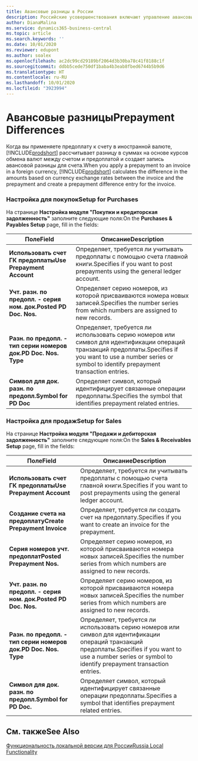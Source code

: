 ```yaml
---
title: Авансовые разницы в России
description: Российские усовершенствования включают управление авансовыми разницами.
author: DianaMalina
ms.service: dynamics365-business-central
ms.topic: article
ms.search.keywords: ''
ms.date: 10/01/2020
ms.reviewer: edupont
ms.author: soalex
ms.openlocfilehash: ac2dc99cd29189bf2064d3b30ba78c41f8188c1f
ms.sourcegitcommit: ddbb5cede750df1baba4b3eab8fbed6744b5b9d6
ms.translationtype: HT
ms.contentlocale: ru-RU
ms.lasthandoff: 10/01/2020
ms.locfileid: "3923994"
---
```

# <a name="prepayment-differences"></a><span data-ttu-id="36adc-103">Авансовые разницы</span><span class="sxs-lookup"><span data-stu-id="36adc-103">Prepayment Differences</span></span>

<span data-ttu-id="36adc-104">Когда вы применяете предоплату к счету в иностранной валюте, [!INCLUDE[prodshort](../../includes/prodshort.md)] рассчитывает разницу в суммах на основе курсов обмена валют между счетом и предоплатой и создает запись авансовой разницы для счета.</span><span class="sxs-lookup"><span data-stu-id="36adc-104">When you apply a prepayment to an invoice in a foreign currency, [!INCLUDE[prodshort](../../includes/prodshort.md)] calculates the difference in the amounts based on currency exchange rates between the invoice and the prepayment and create a prepayment difference entry for the invoice.</span></span>  

### <a name="setup-for-purchases"></a><span data-ttu-id="36adc-105">Настройка для покупок</span><span class="sxs-lookup"><span data-stu-id="36adc-105">Setup for Purchases</span></span>

<span data-ttu-id="36adc-106">На странице **Настройка модуля "Покупки и кредиторская задолженность"** заполните следующие поля:</span><span class="sxs-lookup"><span data-stu-id="36adc-106">On the **Purchases & Payables Setup** page, fill in the fields:</span></span>

| <span data-ttu-id="36adc-107">Поле</span><span class="sxs-lookup"><span data-stu-id="36adc-107">Field</span></span>                      | <span data-ttu-id="36adc-108">Описание</span><span class="sxs-lookup"><span data-stu-id="36adc-108">Description</span></span>                                                  |
| -------------------------- | ------------------------------------------------------------ |
| <span data-ttu-id="36adc-109">**Использовать счет ГК предоплаты**</span><span class="sxs-lookup"><span data-stu-id="36adc-109">**Use Prepayment Account**</span></span> | <span data-ttu-id="36adc-110">Определяет, требуется ли учитывать предоплаты с помощью счета главной книги.</span><span class="sxs-lookup"><span data-stu-id="36adc-110">Specifies if you want to post prepayments using the general ledger account.</span></span> |
| <span data-ttu-id="36adc-111">**Учт. разн. по предопл. - серия ном. док.**</span><span class="sxs-lookup"><span data-stu-id="36adc-111">**Posted PD Doc. Nos.**</span></span>    | <span data-ttu-id="36adc-112">Определяет серию номеров, из которой присваиваются номера новых записей.</span><span class="sxs-lookup"><span data-stu-id="36adc-112">Specifies the number series from which numbers are assigned to new records.</span></span> |
| <span data-ttu-id="36adc-113">**Разн. по предопл. - тип серии номеров док.**</span><span class="sxs-lookup"><span data-stu-id="36adc-113">**PD Doc. Nos. Type**</span></span>      | <span data-ttu-id="36adc-114">Определяет, требуется ли использовать серию номеров или символ для идентификации операций транзакций предоплаты.</span><span class="sxs-lookup"><span data-stu-id="36adc-114">Specifies if you want to use a number series or symbol to identify prepayment transaction entries.</span></span> |
| <span data-ttu-id="36adc-115">**Символ для док. разн. по предопл.**</span><span class="sxs-lookup"><span data-stu-id="36adc-115">**Symbol for PD Doc**</span></span>      | <span data-ttu-id="36adc-116">Определяет символ, который идентифицирует связанные операции предоплаты.</span><span class="sxs-lookup"><span data-stu-id="36adc-116">Specifies the symbol that identifies prepayment related entries.</span></span> |

### <a name="setup-for-sales"></a><span data-ttu-id="36adc-117">Настройка для продаж</span><span class="sxs-lookup"><span data-stu-id="36adc-117">Setup for Sales</span></span>

<span data-ttu-id="36adc-118">На странице **Настройка модуля "Продажи и дебиторская задолженность"** заполните следующие поля:</span><span class="sxs-lookup"><span data-stu-id="36adc-118">On the **Sales & Receivables Setup** page, fill in the fields:</span></span>

| <span data-ttu-id="36adc-119">Поле</span><span class="sxs-lookup"><span data-stu-id="36adc-119">Field</span></span>                     | <span data-ttu-id="36adc-120">Описание</span><span class="sxs-lookup"><span data-stu-id="36adc-120">Description</span></span>                                                  |
| ------------------------- | ------------------------------------------------------------ |
| <span data-ttu-id="36adc-121">**Использовать счет ГК предоплаты**</span><span class="sxs-lookup"><span data-stu-id="36adc-121">**Use Prepayment Account**</span></span>    | <span data-ttu-id="36adc-122">Определяет, требуется ли учитывать предоплаты с помощью счета главной книги.</span><span class="sxs-lookup"><span data-stu-id="36adc-122">Specifies if you want to post prepayments using the general ledger account.</span></span> |
| <span data-ttu-id="36adc-123">**Создание счета на предоплату**</span><span class="sxs-lookup"><span data-stu-id="36adc-123">**Create Prepayment Invoice**</span></span> | <span data-ttu-id="36adc-124">Определяет, требуется ли создать счет на предоплату.</span><span class="sxs-lookup"><span data-stu-id="36adc-124">Specifies if you want to create an invoice for the prepayment.</span></span> |
| <span data-ttu-id="36adc-125">**Серия номеров учт. предоплат**</span><span class="sxs-lookup"><span data-stu-id="36adc-125">**Posted Prepayment Nos.**</span></span>    | <span data-ttu-id="36adc-126">Определяет серию номеров, из которой присваиваются номера новых записей.</span><span class="sxs-lookup"><span data-stu-id="36adc-126">Specifies the number series from which numbers are assigned to new records.</span></span> |
| <span data-ttu-id="36adc-127">**Учт. разн. по предопл. - серия ном. док.**</span><span class="sxs-lookup"><span data-stu-id="36adc-127">**Posted PD Doc. Nos.**</span></span>       | <span data-ttu-id="36adc-128">Определяет серию номеров, из которой присваиваются номера новых записей.</span><span class="sxs-lookup"><span data-stu-id="36adc-128">Specifies the number series from which numbers are assigned to new records.</span></span> |
| <span data-ttu-id="36adc-129">**Разн. по предопл. - тип серии номеров док.**</span><span class="sxs-lookup"><span data-stu-id="36adc-129">**PD Doc. Nos. Type**</span></span>         | <span data-ttu-id="36adc-130">Определяет, требуется ли использовать серию номеров или символ для идентификации операций транзакций предоплаты.</span><span class="sxs-lookup"><span data-stu-id="36adc-130">Specifies if you want to use a number series or symbol to identify prepayment transaction entries.</span></span> |
| <span data-ttu-id="36adc-131">**Символ для док. разн. по предопл.**</span><span class="sxs-lookup"><span data-stu-id="36adc-131">**Symbol for PD Doc.**</span></span>        | <span data-ttu-id="36adc-132">Определяет символ, который идентифицирует связанные операции предоплаты.</span><span class="sxs-lookup"><span data-stu-id="36adc-132">Specifies a symbol that identifies prepayment related entries.</span></span> |

## <a name="see-also"></a><span data-ttu-id="36adc-133">См. также</span><span class="sxs-lookup"><span data-stu-id="36adc-133">See Also</span></span>

[<span data-ttu-id="36adc-134">Функциональность локальной версии для России</span><span class="sxs-lookup"><span data-stu-id="36adc-134">Russia Local Functionality</span></span>](russia-local-functionality.md)  
